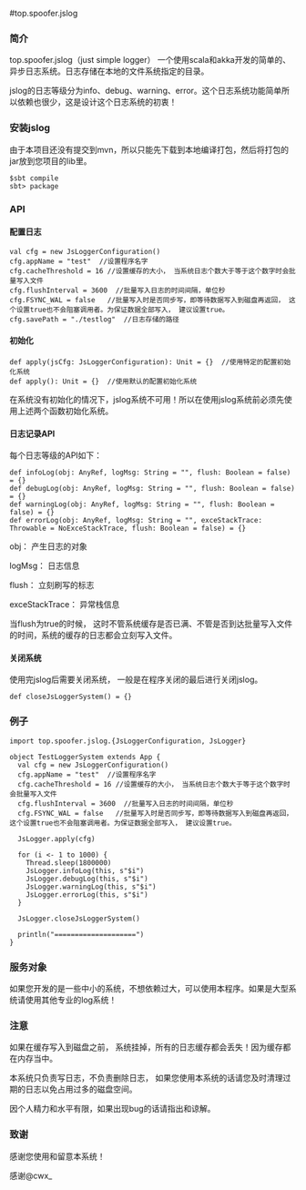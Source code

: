 #top.spoofer.jslog

### 简介
top.spoofer.jslog（just simple logger） 一个使用scala和akka开发的简单的、异步日志系统。日志存储在本地的文件系统指定的目录。

jslog的日志等级分为info、debug、warning、error。这个日志系统功能简单所以依赖也很少，这是设计这个日志系统的初衷！

### 安装jslog

由于本项目还没有提交到mvn，所以只能先下载到本地编译打包，然后将打包的jar放到您项目的lib里。

```
$sbt compile
sbt> package
```

### API

#### 配置日志

```
val cfg = new JsLoggerConfiguration()
cfg.appName = "test"  //设置程序名字
cfg.cacheThreshold = 16 //设置缓存的大小， 当系统日志个数大于等于这个数字时会批量写入文件
cfg.flushInterval = 3600  //批量写入日志的时间间隔，单位秒
cfg.FSYNC_WAL = false   //批量写入时是否同步写，即等待数据写入到磁盘再返回， 这个设置true也不会阻塞调用者。为保证数据全部写入， 建议设置true。
cfg.savePath = "./testlog"  //日志存储的路径
```

#### 初始化

```
def apply(jsCfg: JsLoggerConfiguration): Unit = {}  //使用特定的配置初始化系统
def apply(): Unit = {}  //使用默认的配置初始化系统
```

在系统没有初始化的情况下，jslog系统不可用！所以在使用jslog系统前必须先使用上述两个函数初始化系统。


#### 日志记录API

每个日志等级的API如下：

```
def infoLog(obj: AnyRef, logMsg: String = "", flush: Boolean = false) = {}
def debugLog(obj: AnyRef, logMsg: String = "", flush: Boolean = false) = {}
def warningLog(obj: AnyRef, logMsg: String = "", flush: Boolean = false) = {}
def errorLog(obj: AnyRef, logMsg: String = "", exceStackTrace: Throwable = NoExceStackTrace, flush: Boolean = false) = {}
```
obj： 产生日志的对象

logMsg： 日志信息

flush： 立刻刷写的标志

exceStackTrace： 异常栈信息

当flush为true的时候， 这时不管系统缓存是否已满、不管是否到达批量写入文件的时间，系统的缓存的日志都会立刻写入文件。


#### 关闭系统

使用完jslog后需要关闭系统， 一般是在程序关闭的最后进行关闭jslog。

```
def closeJsLoggerSystem() = {}
```

### 例子

```
import top.spoofer.jslog.{JsLoggerConfiguration, JsLogger}

object TestLoggerSystem extends App {
  val cfg = new JsLoggerConfiguration()
  cfg.appName = "test"  //设置程序名字
  cfg.cacheThreshold = 16 //设置缓存的大小， 当系统日志个数大于等于这个数字时会批量写入文件
  cfg.flushInterval = 3600  //批量写入日志的时间间隔，单位秒
  cfg.FSYNC_WAL = false   //批量写入时是否同步写，即等待数据写入到磁盘再返回， 这个设置true也不会阻塞调用者。为保证数据全部写入， 建议设置true。

  JsLogger.apply(cfg)

  for (i <- 1 to 1000) {
    Thread.sleep(1800000)
    JsLogger.infoLog(this, s"$i")
    JsLogger.debugLog(this, s"$i")
    JsLogger.warningLog(this, s"$i")
    JsLogger.errorLog(this, s"$i")
  }

  JsLogger.closeJsLoggerSystem()

  println("====================")
}
```

### 服务对象

如果您开发的是一些中小的系统，不想依赖过大，可以使用本程序。如果是大型系统请使用其他专业的log系统！

### 注意

如果在缓存写入到磁盘之前， 系统挂掉，所有的日志缓存都会丢失！因为缓存都在内存当中。

本系统只负责写日志，不负责删除日志， 如果您使用本系统的话请您及时清理过期的日志以免占用过多的磁盘空间。

因个人精力和水平有限，如果出现bug的话请指出和谅解。

### 致谢

感谢您使用和留意本系统！

感谢@cwx_
